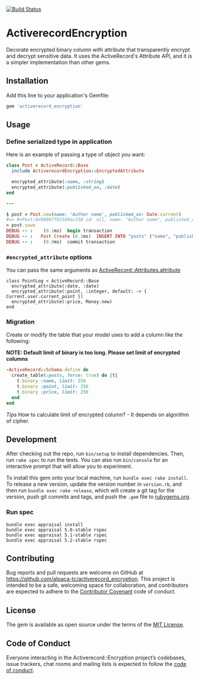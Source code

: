 [![Build Status](https://travis-ci.org/alpaca-tc/activerecord_encryption.png)](https://travis-ci.org/alpaca-tc/activerecord_encryption)

# ActiverecordEncryption

Decorate encrypted binary column with attribute that transparently encrypt and decrypt sensitive data.
It uses the ActiveRecord's Attribute API, and it is a simpler implementation than other gems.

## Installation

Add this line to your application's Gemfile:

```ruby
gem 'activerecord_encryption'
```

## Usage

### Define serialized type in application

Here is an example of passing a type of object you want:

```ruby
class Post < ActiveRecord::Base
  include ActiverecordEncryption::EncryptedAttribute

  encrypted_attribute(:name, :string)
  encrypted_attribute(:published_on, :date)
end

---

$ post = Post.new(name: 'Author name', published_on: Date.current)
#=> #<Post:0x00007f92169ac158 id: nil, name: "Author name", published_on: Thu, 29 Mar 2018>
> post.save
DEBUG -- :    (0.1ms)  begin transaction
DEBUG -- :   Post Create (0.1ms)  INSERT INTO "posts" ("name", "published_on") VALUES (?, ?)  [["name", "N\xFA\xDD\xC2\xB0&\xAE\x9A..."], ["published_on", "N\xFA\xDD\xX2\xB0&\xAE\x9A..."]]
DEBUG -- :    (0.0ms)  commit transaction
```

### `#encrypted_attribute` options

You can pass the same arguments as [ActiveRecord::Attributes.attribute](https://apidock.com/rails/ActiveRecord/Attributes/ClassMethods/attribute)

```
class PointLog < ActiveRecord::Base
  encrypted_attribute(:date, :date)
  encrypted_attribute(:point, :integer, default: -> { Current.user.current_point })
  encrypted_attribute(:price, Money.new)
end
```

### Migration

Create or modify the table that your model uses to add a column like the following:

**NOTE: Default limit of binary is too long. Please set limit of encrypted columns**

```ruby
-ActiveRecord::Schema.define do
  create_table(:posts, force: true) do |t|
    t.binary :name, limit: 256
    t.binary :point, limit: 256
    t.binary :price, limit: 256
  end
end
```

*Tips* How to calculate limit of encrypted column? - It depends on algorithm of cipher.

## Development

After checking out the repo, run `bin/setup` to install dependencies. Then, run `rake spec` to run the tests. You can also run `bin/console` for an interactive prompt that will allow you to experiment.

To install this gem onto your local machine, run `bundle exec rake install`. To release a new version, update the version number in `version.rb`, and then run `bundle exec rake release`, which will create a git tag for the version, push git commits and tags, and push the `.gem` file to [rubygems.org](https://rubygems.org).

### Run spec

```
bundle exec appraisal install
bundle exec appraisal 5.0-stable rspec
bundle exec appraisal 5.1-stable rspec
bundle exec appraisal 5.2-stable rspec
```

## Contributing

Bug reports and pull requests are welcome on GitHub at https://github.com/alpaca-tc/activerecord_encryption. This project is intended to be a safe, welcoming space for collaboration, and contributors are expected to adhere to the [Contributor Covenant](http://contributor-covenant.org) code of conduct.

## License

The gem is available as open source under the terms of the [MIT License](https://opensource.org/licenses/MIT).

## Code of Conduct

Everyone interacting in the Activerecord::Encryption project’s codebases, issue trackers, chat rooms and mailing lists is expected to follow the [code of conduct](https://github.com/alpaca-tc/activerecord_encryption/blob/master/CODE_OF_CONDUCT.md).
